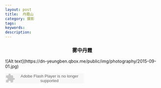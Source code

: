 ```yaml
---
layout: post
title:  丹霞山
category: 摄影
tags:
keywords:
description:
---
```


<h3 align = "center">雾中丹霞</h3>
![Alt text](https://dn-yeungben.qbox.me/public/img/photography/2015-09-01.jpg)

<embed src="http://www.xiami.com/widget/38074171_1773648048/singlePlayer.swf" type="application/x-shockwave-flash" width="257" height="33" wmode="transparent"></embed>
